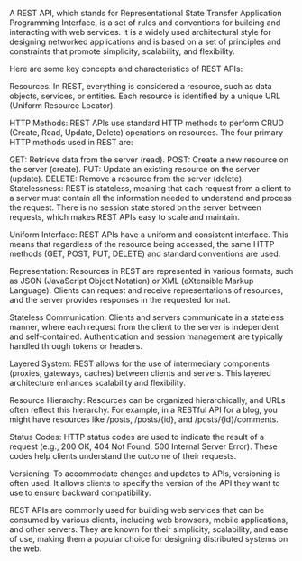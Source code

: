 A REST API, which stands for Representational State Transfer Application Programming Interface, is a set of rules and conventions for building and interacting with web services. It is a widely used architectural style for designing networked applications and is based on a set of principles and constraints that promote simplicity, scalability, and flexibility.

Here are some key concepts and characteristics of REST APIs:

Resources: In REST, everything is considered a resource, such as data objects, services, or entities. Each resource is identified by a unique URL (Uniform Resource Locator).

HTTP Methods: REST APIs use standard HTTP methods to perform CRUD (Create, Read, Update, Delete) operations on resources. The four primary HTTP methods used in REST are:

GET: Retrieve data from the server (read).
POST: Create a new resource on the server (create).
PUT: Update an existing resource on the server (update).
DELETE: Remove a resource from the server (delete).
Statelessness: REST is stateless, meaning that each request from a client to a server must contain all the information needed to understand and process the request. There is no session state stored on the server between requests, which makes REST APIs easy to scale and maintain.

Uniform Interface: REST APIs have a uniform and consistent interface. This means that regardless of the resource being accessed, the same HTTP methods (GET, POST, PUT, DELETE) and standard conventions are used.

Representation: Resources in REST are represented in various formats, such as JSON (JavaScript Object Notation) or XML (eXtensible Markup Language). Clients can request and receive representations of resources, and the server provides responses in the requested format.

Stateless Communication: Clients and servers communicate in a stateless manner, where each request from the client to the server is independent and self-contained. Authentication and session management are typically handled through tokens or headers.

Layered System: REST allows for the use of intermediary components (proxies, gateways, caches) between clients and servers. This layered architecture enhances scalability and flexibility.

Resource Hierarchy: Resources can be organized hierarchically, and URLs often reflect this hierarchy. For example, in a RESTful API for a blog, you might have resources like /posts, /posts/{id}, and /posts/{id}/comments.

Status Codes: HTTP status codes are used to indicate the result of a request (e.g., 200 OK, 404 Not Found, 500 Internal Server Error). These codes help clients understand the outcome of their requests.

Versioning: To accommodate changes and updates to APIs, versioning is often used. It allows clients to specify the version of the API they want to use to ensure backward compatibility.

REST APIs are commonly used for building web services that can be consumed by various clients, including web browsers, mobile applications, and other servers. They are known for their simplicity, scalability, and ease of use, making them a popular choice for designing distributed systems on the web.
